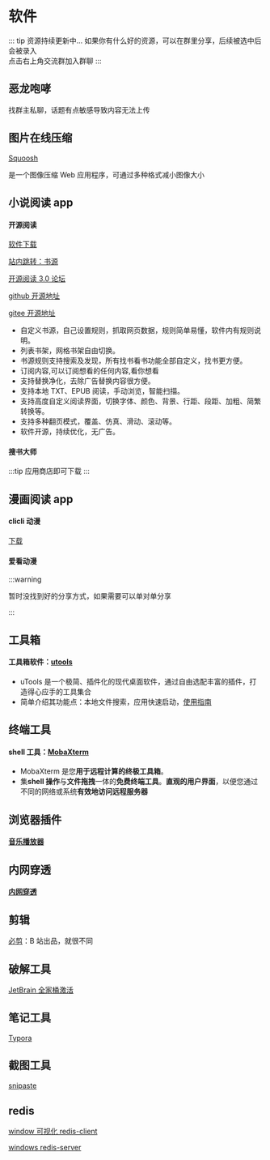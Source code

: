 # 软件

::: tip 资源持续更新中...
如果你有什么好的资源，可以在群里分享，后续被选中后会被录入 <br>
点击右上角交流群加入群聊
:::

## 恶龙咆哮

找群主私聊，话题有点敏感导致内容无法上传

<!-- [iGoogle 科学上网助手](https://microsoftedge.microsoft.com/addons/Microsoft-Edge-Extensions-Home?hl=zh-CN)

[老王](http://fescp.laowang123.cc:9999/invite?code=xsfqgor9)

[ABC](http://adabc1.net/2gk9t) -->

## 图片在线压缩

[Squoosh](https://squoosh.app/)

是一个图像压缩 Web 应用程序，可通过多种格式减小图像大小

## 小说阅读 app

#### 开源阅读

[软件下载](https://kunfei.lanzoui.com/b0f810h4b)

[站内跳转：书源](/book/booksource.md#源仓库)

[开源阅读 3.0 论坛](https://www.5yd.cc/thread-38.htm)

[github 开源地址](https://github.com/gedoor/legado)

[gitee 开源地址](https://gitee.com/mirrors/Legado?_from=gitee_search#%E9%98%85%E8%AF%BB30)

- 自定义书源，自己设置规则，抓取网页数据，规则简单易懂，软件内有规则说明。
- 列表书架，网格书架自由切换。
- 书源规则支持搜索及发现，所有找书看书功能全部自定义，找书更方便。
- 订阅内容,可以订阅想看的任何内容,看你想看
- 支持替换净化，去除广告替换内容很方便。
- 支持本地 TXT、EPUB 阅读，手动浏览，智能扫描。
- 支持高度自定义阅读界面，切换字体、颜色、背景、行距、段距、加粗、简繁转换等。
- 支持多种翻页模式，覆盖、仿真、滑动、滚动等。
- 软件开源，持续优化，无广告。

#### 搜书大师

:::tip
应用商店即可下载
:::

## 漫画阅读 app

#### clicli 动漫

[下载](https://clicli.app/)

#### 爱看动漫

:::warning

暂时没找到好的分享方式，如果需要可以单对单分享

:::

## 工具箱

#### 工具箱软件：[utools](https://u.tools/)

- uTools 是一个极简、插件化的现代桌面软件，通过自由选配丰富的插件，打造得心应手的工具集合
- 简单介绍其功能点：本地文件搜索，应用快速启动，[使用指南](https://u.tools/docs/guide/about-uTools.html#utools-%E6%98%AF%E4%BB%80%E4%B9%88)

## 终端工具

#### shell 工具：[MobaXterm](https://mobaxterm.mobatek.net/)

- MobaXterm 是您**用于远程计算的终极工具箱**。
- 集**shell 操作**与**文件拖拽**一体的**免费终端工具**。**直观的用户界面**，以便您通过不同的网络或系统**有效地访问远程服务器**

## 浏览器插件

#### [音乐播放器](https://listen1.github.io/listen1/)

## 内网穿透

#### [内网穿透](https://www.i996.me/)

<!-- ## VPN

给大家安利个神奇的软件，永久免费使用！
速度超快，秒开油管、Ins，还能看奈飞、Hulu、HBO、动画疯、TVB、Apple TV...
地区很丰富，香港、台湾、美国原生、日本原生全都有。
立即使用老王vpn: http://mx6.ww.laowang123.cc:9998/invite?code=xsfqgor9  -->

## 剪辑

[必剪](https://bcut.drawyoo.com/)：B 站出品，就很不同

## 破解工具

[JetBrain 全家桶激活](https://idea.medeming.com/1172.html)

## 笔记工具

[Typora](https://typoraio.cn/releases/all)

## 截图工具

[snipaste](https://www.snipaste.com/)

## redis

[window 可视化 redis-client](https://github.com/qishibo/AnotherRedisDesktopManager/releases)

[windows redis-server](https://github.com/MicrosoftArchive/redis/releases)
